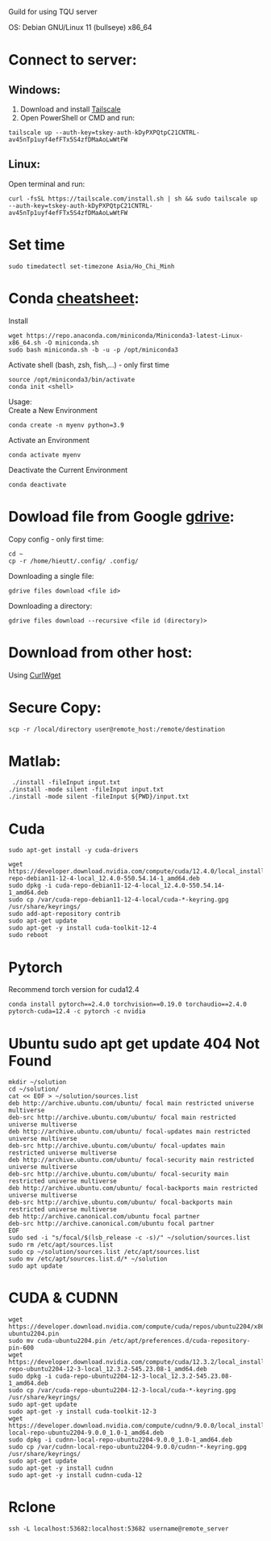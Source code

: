 Guild for using TQU server 

OS: Debian GNU/Linux 11 (bullseye) x86_64

# Connect to server:
## Windows:
1. Download and install [Tailscale](https://tailscale.com/download/windows)
2. Open PowerShell or CMD and run:
```
tailscale up --auth-key=tskey-auth-kDyPXPQtpC21CNTRL-av45nTp1uyf4efFTx5S4zfDMaAoLwWtFW
```
## Linux:
Open terminal and run:
```
curl -fsSL https://tailscale.com/install.sh | sh && sudo tailscale up --auth-key=tskey-auth-kDyPXPQtpC21CNTRL-av45nTp1uyf4efFTx5S4zfDMaAoLwWtFW
```
# Set time 
```
sudo timedatectl set-timezone Asia/Ho_Chi_Minh
```
# Conda [cheatsheet](https://docs.conda.io/projects/conda/en/stable/user-guide/cheatsheet.html#cheatsheet):
Install
```
wget https://repo.anaconda.com/miniconda/Miniconda3-latest-Linux-x86_64.sh -O miniconda.sh
sudo bash miniconda.sh -b -u -p /opt/miniconda3
```
Activate shell (bash, zsh, fish,...) - only first time
``` 
source /opt/miniconda3/bin/activate
conda init <shell>
```
Usage:  
Create a New Environment  
```
conda create -n myenv python=3.9
```
Activate an Environment
```
conda activate myenv
```
Deactivate the Current Environment
```
conda deactivate
```
# Dowload file from Google [gdrive](https://github.com/glotlabs/gdrive):
Copy config - only first time:
```
cd ~ 
cp -r /home/hieutt/.config/ .config/ 
```
Downloading a single file:
```
gdrive files download <file id>
```
Downloading a directory:
```
gdrive files download --recursive <file id (directory)>
```

# Download from other host:
Using [CurlWget](https://chromewebstore.google.com/detail/curlwget/dgcfkhmmpcmkikfmonjcalnjcmjcjjdn) 
# Secure Copy:
```
scp -r /local/directory user@remote_host:/remote/destination
```
# Matlab:
```
 ./install -fileInput input.txt
./install -mode silent -fileInput input.txt
./install -mode silent -fileInput ${PWD}/input.txt
```

# Cuda 
```
sudo apt-get install -y cuda-drivers
```
```
wget https://developer.download.nvidia.com/compute/cuda/12.4.0/local_installers/cuda-repo-debian11-12-4-local_12.4.0-550.54.14-1_amd64.deb
sudo dpkg -i cuda-repo-debian11-12-4-local_12.4.0-550.54.14-1_amd64.deb
sudo cp /var/cuda-repo-debian11-12-4-local/cuda-*-keyring.gpg /usr/share/keyrings/
sudo add-apt-repository contrib
sudo apt-get update
sudo apt-get -y install cuda-toolkit-12-4
sudo reboot
```
# Pytorch
Recommend torch version for cuda12.4
```
conda install pytorch==2.4.0 torchvision==0.19.0 torchaudio==2.4.0 pytorch-cuda=12.4 -c pytorch -c nvidia
```
# Ubuntu sudo apt get update 404 Not Found 
```
mkdir ~/solution
cd ~/solution/
cat << EOF > ~/solution/sources.list
deb http://archive.ubuntu.com/ubuntu/ focal main restricted universe multiverse
deb-src http://archive.ubuntu.com/ubuntu/ focal main restricted universe multiverse
deb http://archive.ubuntu.com/ubuntu/ focal-updates main restricted universe multiverse
deb-src http://archive.ubuntu.com/ubuntu/ focal-updates main restricted universe multiverse
deb http://archive.ubuntu.com/ubuntu/ focal-security main restricted universe multiverse
deb-src http://archive.ubuntu.com/ubuntu/ focal-security main restricted universe multiverse
deb http://archive.ubuntu.com/ubuntu/ focal-backports main restricted universe multiverse
deb-src http://archive.ubuntu.com/ubuntu/ focal-backports main restricted universe multiverse
deb http://archive.canonical.com/ubuntu focal partner
deb-src http://archive.canonical.com/ubuntu focal partner
EOF
sudo sed -i "s/focal/$(lsb_release -c -s)/" ~/solution/sources.list
sudo rm /etc/apt/sources.list
sudo cp ~/solution/sources.list /etc/apt/sources.list
sudo mv /etc/apt/sources.list.d/* ~/solution 
sudo apt update
```
# CUDA & CUDNN 
```
wget https://developer.download.nvidia.com/compute/cuda/repos/ubuntu2204/x86_64/cuda-ubuntu2204.pin
sudo mv cuda-ubuntu2204.pin /etc/apt/preferences.d/cuda-repository-pin-600
wget https://developer.download.nvidia.com/compute/cuda/12.3.2/local_installers/cuda-repo-ubuntu2204-12-3-local_12.3.2-545.23.08-1_amd64.deb
sudo dpkg -i cuda-repo-ubuntu2204-12-3-local_12.3.2-545.23.08-1_amd64.deb
sudo cp /var/cuda-repo-ubuntu2204-12-3-local/cuda-*-keyring.gpg /usr/share/keyrings/
sudo apt-get update
sudo apt-get -y install cuda-toolkit-12-3
wget https://developer.download.nvidia.com/compute/cudnn/9.0.0/local_installers/cudnn-local-repo-ubuntu2204-9.0.0_1.0-1_amd64.deb
sudo dpkg -i cudnn-local-repo-ubuntu2204-9.0.0_1.0-1_amd64.deb
sudo cp /var/cudnn-local-repo-ubuntu2204-9.0.0/cudnn-*-keyring.gpg /usr/share/keyrings/
sudo apt-get update
sudo apt-get -y install cudnn
sudo apt-get -y install cudnn-cuda-12
```
# Rclone 
```
ssh -L localhost:53682:localhost:53682 username@remote_server
```
